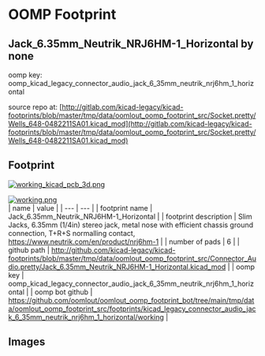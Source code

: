 # OOMP Footprint  
## Jack_6.35mm_Neutrik_NRJ6HM-1_Horizontal  by none  
  
oomp key: oomp_kicad_legacy_connector_audio_jack_6_35mm_neutrik_nrj6hm_1_horizontal  
  
source repo at: [http://gitlab.com/kicad-legacy/kicad-footprints/blob/master/tmp/data/oomlout_oomp_footprint_src/Socket.pretty/Wells_648-0482211SA01.kicad_mod](http://gitlab.com/kicad-legacy/kicad-footprints/blob/master/tmp/data/oomlout_oomp_footprint_src/Socket.pretty/Wells_648-0482211SA01.kicad_mod)  
## Footprint  
  
[![working_kicad_pcb_3d.png](working_kicad_pcb_3d_600.png)](working_kicad_pcb_3d.png)  
  
[![working.png](working_600.png)](working.png)  
| name | value | 
| --- | --- | 
| footprint name | Jack_6.35mm_Neutrik_NRJ6HM-1_Horizontal | 
| footprint description | Slim Jacks, 6.35mm (1/4in) stereo jack, metal nose with efficient chassis ground connection, T+R+S normalling contact, https://www.neutrik.com/en/product/nrj6hm-1 | 
| number of pads | 6 | 
| github path | http://github.com/kicad-legacy/kicad-footprints/blob/master/tmp/data/oomlout_oomp_footprint_src/Connector_Audio.pretty/Jack_6.35mm_Neutrik_NRJ6HM-1_Horizontal.kicad_mod | 
| oomp key | oomp_kicad_legacy_connector_audio_jack_6_35mm_neutrik_nrj6hm_1_horizontal | 
| oomp bot github | https://github.com/oomlout/oomlout_oomp_footprint_bot/tree/main/tmp/data/oomlout_oomp_footprint_src/footprints/kicad_legacy_connector_audio_jack_6_35mm_neutrik_nrj6hm_1_horizontal/working | 
## Images  
